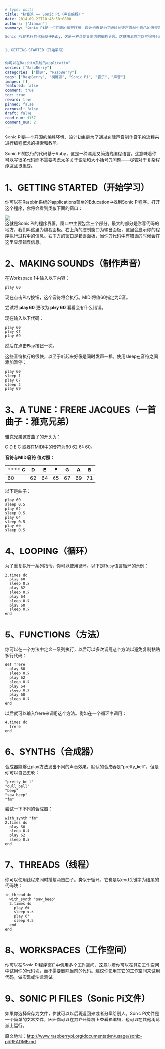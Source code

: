 ```yaml
---
# type: posts 
title: "树莓派 —— Sonic Pi（声音编程）"
date: 2014-09-22T18:43:50+0800
authors: ["Jianan"]
summary: "Sonic Pi是一个开源的编程环境，设计初衷是为了通过创建声音制作音乐的流程来进行编程概念的探索和教学。

Sonic Pi的执行的代码基于Ruby，这是一种漂亮又简洁的编程语言。这意味着你可以写很多代码而不需要考虑太多关于语法和大小括号的问题——尽管对于复杂程序这些很重要。


1、GETTING STARTED（开始学习）


你可以在Raspbin系统的applicatio"
series: ["RaspBerry"]
categories: ["翻译", "RaspBerry"]
tags: ["RaspBerry", "树莓派", "Sonic Pi", "音乐", "声音"]
images: []
featured: false
comment: true
toc: true
reward: true
pinned: false
carousel: false
draft: false
read_num: 9157
comment_num: 2
---
```


  

Sonic Pi是一个开源的编程环境，设计初衷是为了通过创建声音制作音乐的流程来进行编程概念的探索和教学。

  
Sonic
Pi的执行的代码基于Ruby，这是一种漂亮又简洁的编程语言。这意味着你可以写很多代码而不需要考虑太多关于语法和大小括号的问题——尽管对于复杂程序这些很重要。

  

# 1、GETTING STARTED（开始学习）

  

你可以在Raspbin系统的applications菜单的Education中找到Sonic Pi程序。打开这个程序，你将会看到类似下面的窗口：

![](ca59d90b2035f3096be078b00e375ae5.png)  
这就是Sonic
Pi的程序界面。窗口中主要包含三个部分。最大的部分是你写代码的地方，我们叫这里为编程面板。右上角的控制窗口为输出面板，这里会显示你的程序执行过程中的信息。右下方的窗口是错误面板，当你的代码中有错误的时候会在这里显示错误信息。

  

# 2、MAKING SOUNDS（制作声音）

  
在Workspace 1中输入以下内容：

    
    
    play 60

现在点击Play按钮，这个音符将会执行。MIDI将值60指定为C音。

  
尝试将 **play 60** 更改为 **pley 60** 看看会有什么错误。

  
现在输入以下代码：

    
    
    play 60
    play 67
    play 69

然后在点击Play按钮一次。

  
这些音符执行的很快，以至于听起来好像是同时发声一样。使用sleep在音符之间添加暂停：

    
    
    play 60
    sleep 1
    play 67
    sleep 2
    play 69

  

# 3、A TUNE：FRERE JACQUES（一首曲子：雅克兄弟）

  

雅克兄弟这首曲子的开头为：

C D E C 或者在MIDI中的音符为60 62 64 60。

  
**音符与MIDI音符 值对照：**

**** C | D | E | F | G | A | B  
---|---|---|---|---|---|---  
60 | 62 | 64 | 65 | 67 | 69 | 71  
          

以下是曲子：

    
    
    play 60
    sleep 0.5
    play 62
    sleep 0.5
    play 64
    sleep 0.5
    play 60
    sleep 0.5

  

# 4、LOOPING（循环）

  

为了重复执行一系列指令，你可以使用循环。以下是Ruby语言循环的示例：

    
    
    2.times do
      play 60
      sleep 0.5
      play 62
      sleep 0.5
      play 64
      sleep 0.5
      play 60
      sleep 0.5
    end

  

# 5、FUNCTIONS（方法）

  

你可以在一个方法中定义一系列执行，以后可以多次调用这个方法以避免复制黏贴多行代码：

    
    
    def frere
      play 60
      sleep 0.5
      play 62
      sleep 0.5
      play 64
      sleep 0.5
      play 60
      sleep 0.5
    end

  

以后就可以输入frere来调用这个方法。例如在一个循环中调用：

    
    
    4.times do
      frere
    end

  

# 6、SYNTHS（合成器）

  

合成器能够让play方法发出不同的声音效果。默认的合成器是“pretty_bell”，但是你可以自己更改：

    
    
    "pretty_bell"
    "dull_bell"
    "beep"
    "saw_beep"
    "fm"

  

尝试一下不同的合成器：

    
    
    with_synth "fm"
    2.times do
      play 60
      sleep 0.5
      play 62
      sleep 0.5
    end

  

# 7、THREADS（线程）

  

你可以使用线程来同时播放两首曲子。类似于循环，它也是以end关键字为结尾的代码块：

    
    
    in_thread do
      with_synth "saw_beep"
      2.times do
        play 60
        sleep 0.5
        play 67
        sleep 0.5
      end
    end

  

# 8、WORKSPACES（工作空间）

  
你可以在Sonic
Pi程序窗口中使用多个工作空间。这意味着你可以在其它工作空间中试用你的代码块，而不需要删除当前的代码。建议你使用其它的工作空间来试用代码，做实现或沙盒测试。  
  

# 9、SONIC PI FILES（Sonic Pi文件）

  
如果你选择保存为文件，你就可以以后再返回来或者分享给别人。Sonic
Pi文件是一个简单的文本文件，因此你可以在其它计算机上查看和编辑，也可以在其他树莓派上运行。  
  
  

原文地址：<http://www.raspberrypi.org/documentation/usage/sonic-pi/README.md>

  

